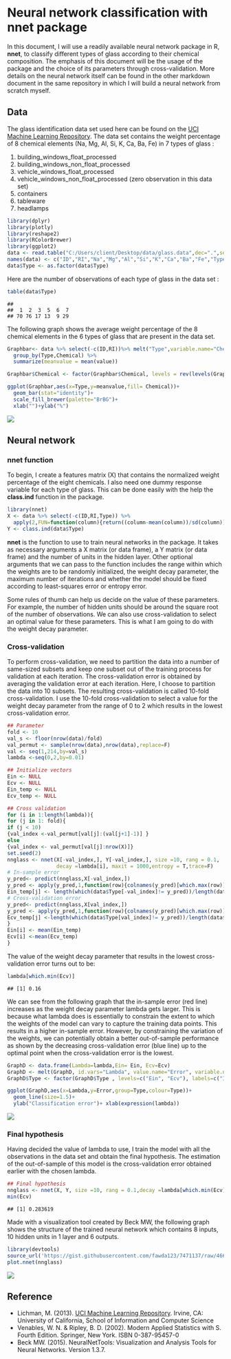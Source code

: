 Neural network classification with nnet package
================

In this document, I will use a readily available neural network package in R, **nnet**, to classify different types of glass according to their chemical composition. The emphasis of this document will be the usage of the package and the choice of its parameters through cross-validation. More details on the neural network itself can be found in the other markdown document in the same repository in which I will build a neural network from scratch myself.

Data
----

The glass identification data set used here can be found on the [UCI Machine Learning Repository](https://archive.ics.uci.edu/ml/datasets/Glass+Identification). The data set contains the weight percentage of 8 chemical elements (Na, Mg, Al, Si, K, Ca, Ba, Fe) in 7 types of glass :

1.  building\_windows\_float\_processed
2.  building\_windows\_non\_float\_processed
3.  vehicle\_windows\_float\_processed
4.  vehicle\_windows\_non\_float\_processed (zero observation in this data set)
5.  containers
6.  tableware
7.  headlamps

``` r
library(dplyr)
library(plotly)
library(reshape2)
library(RColorBrewer)
library(ggplot2)
data <- read.table("C:/Users/client/Desktop/data/glass.data",dec=".",sep=",")
names(data) <- c("ID","RI","Na","Mg","Al","Si","K","Ca","Ba","Fe","Type")
data$Type <- as.factor(data$Type)
```

Here are the number of observations of each type of glass in the data set :

``` r
table(data$Type)
```

    ## 
    ##  1  2  3  5  6  7 
    ## 70 76 17 13  9 29

The following graph shows the average weight percentage of the 8 chemical elements in the 6 types of glass that are present in the data set.

``` r
Graphbar<- data %>% select(-c(ID,RI))%>% melt("Type",variable.name="Chemical",value.name="value")%>%
  group_by(Type,Chemical) %>% 
  summarize(meanvalue = mean(value))

Graphbar$Chemical <- factor(Graphbar$Chemical, levels = rev(levels(Graphbar$Chemical)))

ggplot(Graphbar,aes(x=Type,y=meanvalue,fill= Chemical))+
  geom_bar(stat="identity")+
  scale_fill_brewer(palette="BrBG")+
  xlab("")+ylab("%")
```

![](neuralnetwork_nnet_files/figure-markdown_github/unnamed-chunk-3-1.png)

Neural network
--------------

### nnet function

To begin, I create a features matrix \(X\) that contains the normalized weight percentage of the eight chemicals. I also need one dummy response variable for each type of glass. This can be done easily with the help the **class.ind** function in the package.

``` r
library(nnet)
X <- data %>% select(-c(ID,RI,Type)) %>% 
  apply(2,FUN=function(column){return((column-mean(column))/sd(column))} )
Y <- class.ind(data$Type)
```

**nnet** is the function to use to train neural networks in the package. It takes as necessary arguments a X matrix (or data frame), a Y matrix (or data frame) and the number of units in the hidden layer. Other optional arguments that we can pass to the function includes the range within which the weights are to be randomly initialized, the weight decay parameter, the maximum number of iterations and whether the model should be fixed according to least-squares error or entropy error.

Some rules of thumb can help us decide on the value of these parameters. For example, the number of hidden units should be around the square root of the number of observations. We can also use cross-validation to select an optimal value for these parameters. This is what I am going to do with the weight decay parameter.

### Cross-validation

To perform cross-validation, we need to partition the data into a number of same-sized subsets and keep one subset out of the training process for validation at each iteration. The cross-validation error is obtained by averaging the validation error at each iteration. Here, I choose to partition the data into 10 subsets. The resulting cross-validation is called 10-fold cross-validation. I use the 10-fold cross-validation to select a value for the weight decay parameter from the range of 0 to 2 which results in the lowest cross-validation error.

``` r
## Parameter
fold <- 10
val_s <- floor(nrow(data)/fold)
val_permut <- sample(nrow(data),nrow(data),replace=F)
val <- seq(1,214,by=val_s)
lambda <-seq(0,2,by=0.01)

## Initialize vectors
Ein <- NULL
Ecv <- NULL
Ein_temp <- NULL
Ecv_temp <- NULL

## Cross validation
for (i in 1:length(lambda)){
for (j in 1: fold){
if (j < 10)
{val_index <-val_permut[val[j]:(val[j+1]-1)] }
else
{val_index <- val_permut[val[j]:nrow(X)]}
set.seed(2)
nnglass <- nnet(X[-val_index,], Y[-val_index,], size =10, rang = 0.1,
                decay =lambda[i], maxit = 1000,entropy = T,trace=F)
# In-sample error
y_pred<- predict(nnglass,X[-val_index,])
y_pred <- apply(y_pred,1,function(row){colnames(y_pred)[which.max(row)]})
Ein_temp[j] <- length(which(data$Type[-val_index]!= y_pred))/length(data$Type[-val_index])
# Cross-validation error
y_pred<- predict(nnglass,X[val_index,])
y_pred <- apply(y_pred,1,function(row){colnames(y_pred)[which.max(row)]})
Ecv_temp[j] <-length(which(data$Type[val_index]!= y_pred))/length(data$Type[val_index])
}
Ein[i] <- mean(Ein_temp)  
Ecv[i] <-mean(Ecv_temp)
}
```

The value of the weight decay parameter that results in the lowest cross-validation error turns out to be:

``` r
lambda[which.min(Ecv)]
```

    ## [1] 0.16

We can see from the following graph that the in-sample error (red line) increases as the weight decay parameter lambda gets larger. This is because what lambda does is essentially to constrain the extent to which the weights of the model can vary to capture the training data points. This results in a higher in-sample error. However, by constraining the variation of the weights, we can potentially obtain a better out-of-sample performance as shown by the decreasing cross-validation error (blue line) up to the optimal point when the cross-validation error is the lowest.

``` r
GraphD <- data.frame(Lambda=lambda,Ein= Ein, Ecv=Ecv)
GraphD <- melt(GraphD, id.vars="Lambda", value.name="Error", variable.name="Type")
GraphD$Type <- factor(GraphD$Type , levels=c("Ein", "Ecv"), labels=c("In-sample error","Cross-validation error"))

ggplot(GraphD,aes(x=Lambda,y=Error,group=Type,colour=Type))+
  geom_line(size=1.5)+
  ylab("Classification error")+ xlab(expression(lambda))
```

![](neuralnetwork_nnet_files/figure-markdown_github/unnamed-chunk-7-1.png)

### Final hypothesis

Having decided the value of lambda to use, I train the model with all the observations in the data set and obtain the final hypothesis. The estimation of the out-of-sample of this model is the cross-validation error obtained earlier with the chosen lambda.

``` r
## Final hypothesis
nnglass <- nnet(X, Y, size =10, rang = 0.1,decay =lambda[which.min(Ecv)], maxit = 1000,entropy = T,trace=F)
min(Ecv)
```

    ## [1] 0.283619

Made with a visualization tool created by Beck MW, the following graph shows the structure of the trained neural network which contains 8 inputs, 10 hidden units in 1 layer and 6 outputs.

``` r
library(devtools)
source_url('https://gist.githubusercontent.com/fawda123/7471137/raw/466c1474d0a505ff044412703516c34f1a4684a5/nnet_plot_update.r')
plot.nnet(nnglass)
```

![](neuralnetwork_nnet_files/figure-markdown_github/unnamed-chunk-9-1.png)

Reference
---------

-   Lichman, M. (2013). [UCI Machine Learning Repository](http://archive.ics.uci.edu/ml). Irvine, CA: University of California, School of Information and Computer Science
-   Venables, W. N. & Ripley, B. D. (2002). Modern Applied Statistics with S. Fourth Edition. Springer, New York. ISBN 0-387-95457-0
-   Beck MW. (2015). NeuralNetTools: Visualization and Analysis Tools for Neural Networks. Version 1.3.7.
